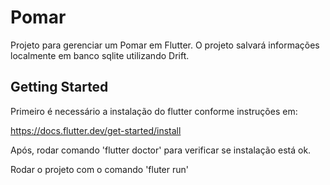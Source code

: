 # Pomar

Projeto para gerenciar um Pomar em Flutter.
O projeto salvará informações localmente em banco sqlite utilizando Drift.

## Getting Started

Primeiro é necessário a instalação do flutter conforme instruções em:

  https://docs.flutter.dev/get-started/install
  
Após, rodar comando 'flutter doctor' para verificar se instalação está ok.

Rodar o projeto com o comando 'fluter run'
